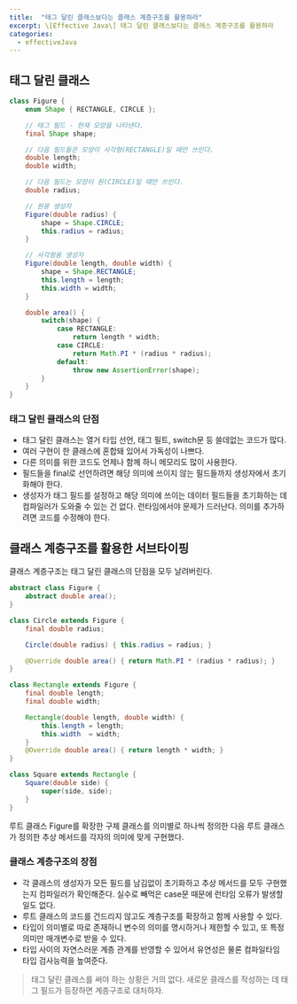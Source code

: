 ```yaml
---
title:  "태그 달린 클래스보다는 클래스 계층구조를 활용하라"
excerpt: \[Effective Java\] 태그 달린 클래스보다는 클래스 계층구조를 활용하라
categories:
  - effectiveJava
---
```


## 태그 달린 클래스

  
```java
class Figure {
    enum Shape { RECTANGLE, CIRCLE };

    // 태그 필드 - 현재 모양을 나타낸다.
    final Shape shape;

    // 다음 필드들은 모양이 사각형(RECTANGLE)일 때만 쓰인다.
    double length;
    double width;

    // 다음 필드는 모양이 원(CIRCLE)일 때만 쓰인다.
    double radius;

    // 원용 생성자
    Figure(double radius) {
        shape = Shape.CIRCLE;
        this.radius = radius;
    }

    // 사각형용 생성자
    Figure(double length, double width) {
        shape = Shape.RECTANGLE;
        this.length = length;
        this.width = width;
    }

    double area() {
        switch(shape) {
            case RECTANGLE:
                return length * width;
            case CIRCLE:
                return Math.PI * (radius * radius);
            default:
                throw new AssertionError(shape);
        }
    }
}
```

### 태그 달린 클래스의 단점
- 태그 달린 클래스는 열거 타입 선언, 태그 필트, switch문 등 쓸데없는 코드가 많다. 
- 여러 구현이 한 클래스에 혼합돼 있어서 가독성이 나쁘다. 
- 다른 의미를 위한 코드도 언제나 함께 하니 메모리도 많이 사용한다.
- 필드들을 final로 선언하려면 해당 의미에 쓰이지 않는 필드들까지 생성자에서 초기화해야 한다.
- 생성자가 태그 필드를 설정하고 해당 의미에 쓰이는 데이터 필드들을 초기화하는 데 컴파일러가 도와줄 수 있는 건 없다. 런타임에서야 문제가 드러난다. 의미를 추가하려면 코드를 수정해야 한다.

## 클래스 계층구조를 활용한 서브타이핑
클래스 계층구조는 태그 달린 클래스의 단점을 모두 날려버린다.

  
```java
abstract class Figure {
    abstract double area();
}
```

  
```java
class Circle extends Figure {
    final double radius;

    Circle(double radius) { this.radius = radius; }

    @Override double area() { return Math.PI * (radius * radius); }
}
```  

```java
class Rectangle extends Figure {
    final double length;
    final double width;

    Rectangle(double length, double width) {
        this.length = length;
        this.width  = width;
    }
    @Override double area() { return length * width; }
}
```  

```java
class Square extends Rectangle {
    Square(double side) {
        super(side, side);
    }
}
```  

루트 클래스 Figure를 확장한 구체 클래스를 의미별로 하나씩 정의한 다음 루트 클래스가 정의한 추상 메서드를 각자의 의미에 맞게 구현했다. 

### 클래스 계층구조의 장점
- 각 클래스의 생성자가 모든 필드를 남김없이 초기화하고 추상 메서드를 모두 구현했는지 컴파일러가 확인해준다. 실수로 빼먹은 case문 때문에 런타임 오류가 발생할 일도 없다. 
- 루트 클래스의 코드를 건드리지 않고도 계층구조를 확장하고 함께 사용할 수 있다. 
- 타입이 의미별로 따로 존재하니 변수의 의미를 명시하거나 제한할 수 있고, 또 특정 의미만 매개변수로 받을 수 있다.
- 타입 사이의 자연스러운 계층 관계를 반영할 수 있어서 유연성은 물론 컴파일타임 타입 검사능력을 높여준다.


> 태그 달린 클래스를 써야 하는 상황은 거의 없다. 새로운 클래스를 작성하는 데 태그 필드가 등장하면 계층구조로 대처하자.